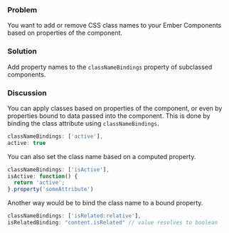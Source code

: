 ### Problem
You want to add or remove CSS class names to your Ember Components based on properties of the component.

### Solution
Add property names to the `classNameBindings` property of subclassed components.

### Discussion

You can apply classes based on properties of the component, or even by properties bound to data passed into the component. This is done by binding the class attribute using `classNameBindings`.

```javascript
classNameBindings: ['active'],
active: true
```

You can also set the class name based on a computed property.

```javascript
classNameBindings: ['isActive'],
isActive: function() {
  return 'active';
}.property('someAttribute')
```

Another way would be to bind the class name to a bound property.

```javascript
classNameBindings: ['isRelated:relative'],
isRelatedBinding: "content.isRelated" // value resolves to boolean
```

<!--- #### Example

<a class="jsbin-embed" href="http://jsbin.com/jogizaqepe/2/embed?live">JS Bin</a>

See [Customizing a Component's Element](../../components/customizing-a-components-element) for further examples. -->
